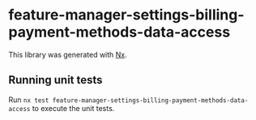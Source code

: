 # feature-manager-settings-billing-payment-methods-data-access

This library was generated with [Nx](https://nx.dev).

## Running unit tests

Run `nx test feature-manager-settings-billing-payment-methods-data-access` to execute the unit tests.
